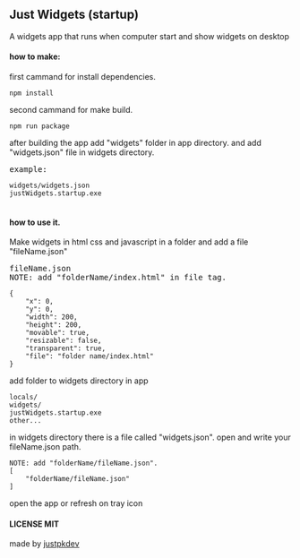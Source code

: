 
## Just Widgets (startup)
<p>A widgets app that runs when computer start and show widgets on desktop</p>

#### how to make:
<p>first cammand for install dependencies.</p>
<pre><code>npm install</code></pre>

<p>second cammand for make build.</p>
<pre><code>npm run package</code></pre>

<p>after building the app add "widgets" folder in app directory. and add "widgets.json" file in widgets directory.</p>
<pre>example:
<code>
widgets/widgets.json
justWidgets.startup.exe
</code>
</pre>

#### how to use it.
<p>Make widgets in html css and javascript in a folder and add a file "fileName.json"</p>


<pre>fileName.json
NOTE: add "folderName/index.html" in file tag.
<code>
{
    "x": 0,
    "y": 0,
    "width": 200,
    "height": 200,
    "movable": true,
    "resizable": false,
    "transparent": true,
    "file": "folder name/index.html"
}
</code></pre>

<p>add folder to widgets directory in app</p>
<pre><code>locals/
widgets/
justWidgets.startup.exe
other...
</code></pre>

<p>in widgets directory there is a file called "widgets.json". open and write your fileName.json path.</p>
<pre><code>NOTE: add "folderName/fileName.json".
[
    "folderName/fileName.json"
]
</code></pre>

<p>open the app or refresh on tray icon</p>

#### LICENSE MIT

<p>made by <a target="_blank" 
href="https://justpkdev.web.app">justpkdev</a></p>

